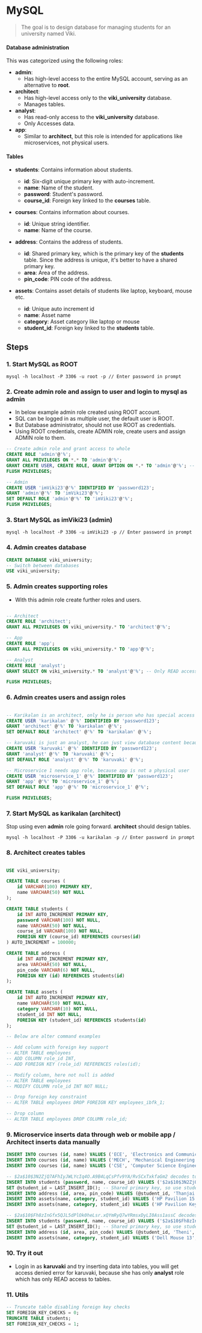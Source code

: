 # MySQL

> The goal is to design database for managing students for an university named Viki.

#### Database administration

This was categorized using the following roles:

- **admin**: 
  - Has high-level access to the entire MySQL account, serving as an alternative to **root**.
- **architect**:
  - Has high-level access only to the **viki_university** database.
  - Manages tables.
- **analyst**:
  - Has read-only access to the **viki_university** database.
  - Only Accesses data.
- **app**:
  - Similar to **architect**, but this role is intended for applications like microservices, not physical users.

#### Tables

- **students**: Contains information about students.
  - **id**: Six-digit unique primary key with auto-increment.
  - **name**: Name of the student.
  - **password**: Student's password.
  - **course_id**: Foreign key linked to the **courses** table.

- **courses**: Contains information about courses.
  - **id**: Unique string identifier.
  - **name**: Name of the course.

- **address**: Contains the address of students.
  - **id**: Shared primary key, which is the primary key of the **students** table. Since the address is unique, it's better to have a shared primary key.
  - **area**: Area of the address.
  - **pin_code**: PIN code of the address.

- **assets**: Contains asset details of students like laptop, keyboard, mouse etc.
  - **id**: Unique auto increment id
  - **name**: Asset name
  - **category**: Asset category like laptop or mouse
  - **student_id**: Foreign key linked to the **students** table.

## Steps

### 1. Start MySQL as ROOT

```shell
mysql -h localhost -P 3306 -u root -p // Enter password in prompt
```

### 2. Create admin role and assign to user and login to mysql as admin

- In below example admin role created using ROOT account.
- SQL can be logged in as multiple user, the default user is ROOT.
- But Database administrator, should not use ROOT as credentials.
- Using ROOT credentials, create ADMIN role, create users and assign ADMIN role to them.

```sql
-- Create admin role and grant access to whole
CREATE ROLE 'admin'@'%';
GRANT ALL PRIVILEGES ON *.* TO 'admin'@'%';
GRANT CREATE USER, CREATE ROLE, GRANT OPTION ON *.* TO 'admin'@'%'; -- Above grant is not enough for creating role and user
FLUSH PRIVILEGES;

-- Admin
CREATE USER 'imViki23'@'%' IDENTIFIED BY 'password123';
GRANT 'admin'@'%' TO 'imViki23'@'%';
SET DEFAULT ROLE 'admin'@'%' TO 'imViki23'@'%';
FLUSH PRIVILEGES;
```

### 3. Start MySQL as imViki23 (admin)

```batch
mysql -h localhost -P 3306 -u imViki23 -p // Enter password in prompt
```

### 4. Admin creates database

```sql
CREATE DATABASE viki_university;
-- Switch between databases
USE viki_university;
```

### 5. Admin creates supporting roles

- With this admin role create further roles and users.

```sql

-- Architect
CREATE ROLE 'architect';
GRANT ALL PRIVILEGES ON viki_university.* TO 'architect'@'%';

-- App
CREATE ROLE 'app';
GRANT ALL PRIVILEGES ON viki_university.* TO 'app'@'%';

-- Analyst
CREATE ROLE 'analyst';
GRANT SELECT ON viki_university.* TO 'analyst'@'%'; -- Only READ access to analyst so GRANT SELECT ON

FLUSH PRIVILEGES;
```

### 6. Admin creates users and assign roles

```sql

-- Karikalan is an architect, only he is person who has special access to university database
CREATE USER 'karikalan' @'%' IDENTIFIED BY 'password123';
GRANT 'architect' @'%' TO 'karikalan' @'%';
SET DEFAULT ROLE 'architect' @'%' TO 'karikalan' @'%';

-- karuvaki is just an analyst, he can just view database content because he has analyst role
CREATE USER 'karuvaki' @'%' IDENTIFIED BY 'password123';
GRANT 'analyst' @'%' TO 'karuvaki' @'%';
SET DEFAULT ROLE 'analyst' @'%' TO 'karuvaki' @'%';

-- Microservice 1 needs app role, because app is not a physical user
CREATE USER 'microservice_1' @'%' IDENTIFIED BY 'password123';
GRANT 'app' @'%' TO 'microservice_1' @'%';
SET DEFAULT ROLE 'app' @'%' TO 'microservice_1' @'%';

FLUSH PRIVILEGES;
```

### 7. Start MySQL as karikalan (architect)

Stop using even **admin** role going forward. **architect** should design tables.

```batch
mysql -h localhost -P 3306 -u karikalan -p // Enter password in prompt
```

### 8. Architect creates tables

```sql

USE viki_university;

CREATE TABLE courses (
    id VARCHAR(100) PRIMARY KEY,
    name VARCHAR(50) NOT NULL
);

CREATE TABLE students (
    id INT AUTO_INCREMENT PRIMARY KEY,
    password VARCHAR(100) NOT NULL,
    name VARCHAR(50) NOT NULL,
    course_id VARCHAR(100) NOT NULL,
    FOREIGN KEY (course_id) REFERENCES courses(id)
) AUTO_INCREMENT = 100000;

CREATE TABLE address (
    id INT AUTO_INCREMENT PRIMARY KEY,
    area VARCHAR(50) NOT NULL,
    pin_code VARCHAR(6) NOT NULL,
    FOREIGN KEY (id) REFERENCES students(id)
);

CREATE TABLE assets (
    id INT AUTO_INCREMENT PRIMARY KEY,
    name VARCHAR(50) NOT NULL,
    category VARCHAR(10) NOT NULL,
    student_id INT NOT NULL,
    FOREIGN KEY (student_id) REFERENCES students(id)
);

-- Below are alter command examples

-- Add column with foreign key support
-- ALTER TABLE employees
-- ADD COLUMN role_id INT,
-- ADD FOREIGN KEY (role_id) REFERENCES roles(id);

-- Modify column, here not null is added
-- ALTER TABLE employees
-- MODIFY COLUMN role_id INT NOT NULL;

-- Drop foreign key constraint
-- ALTER TABLE employees DROP FOREIGN KEY employees_ibfk_1;

-- Drop column
-- ALTER TABLE employees DROP COLUMN role_id;
```

### 9. Microservice inserts data through web or mobile app / Architect inserts data manually

```sql
INSERT INTO courses (id, name) VALUES ('ECE', 'Electronics and Communication Engineering');
INSERT INTO courses (id, name) VALUES ('MECH', 'Mechanical Engineering');
INSERT INTO courses (id, name) VALUES ('CSE', 'Computer Science Engineering');

-- $2a$10$3N2ZjQ7AFhIyJWLYcIq4O.A9B4LqCsPfv9YA/RvSCxTxkfaGm2 decodes to neduncheliyan
INSERT INTO students (password, name, course_id) VALUES ('$2a$10$3N2ZjQ7AFhIyJWLYcIq4O.A9B4LqCsPfv9YA/RvSCxTxkfaGm2', 'Neduncheliyan', 'ECE');
SET @student_id = LAST_INSERT_ID(); -- Shared primary key, so use student table primary key in address table
INSERT INTO address (id, area, pin_code) VALUES (@student_id, 'Thanjai', '234566');
INSERT INTO assets(name, category, student_id) VALUES ('HP Pavilion 15', 'LAPTOP', @student_id);
INSERT INTO assets(name, category, student_id) VALUES ('HP Pavilion Keyboard 1', 'KEYBOARD', @student_id);

-- $2a$10$Fh8zInGfx5QJL5dPlOk0heLsr.xQYmRyQ7wYRmsxDyLI0Ass1assC decodes to karikalan
INSERT INTO students (password, name, course_id) VALUES ('$2a$10$Fh8zInGfx5QJL5dPlOk0heLsr.xQYmRyQ7wYRmsxDyLI0Ass1assC', 'karikalan', 'MECH');
SET @student_id = LAST_INSERT_ID(); -- Shared primary key, so use student table primary key in address table
INSERT INTO address (id, area, pin_code) VALUES (@student_id, 'Theni', '453567');
INSERT INTO assets(name, category, student_id) VALUES ('Dell Mouse 13', 'MOUSE', @student_id);
```

### 10. Try it out

- Login in as **karuvaki** and try inserting data into tables, you will get access denied error for karuvaki, because she has only **analyst** role which has only READ access to tables.

### 11. Utils

```sql
-- Truncate table disabling foreign key checks
SET FOREIGN_KEY_CHECKS = 0;
TRUNCATE TABLE students;
SET FOREIGN_KEY_CHECKS = 1;
```
